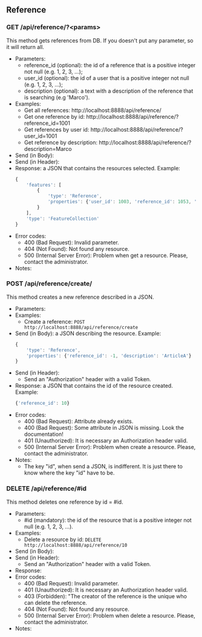 ## Reference


### GET /api/reference/?\<params>

This method gets references from DB. If you doesn't put any parameter, so it will return all.
- Parameters:
    - reference_id (optional): the id of a reference that is a positive integer not null (e.g. 1, 2, 3, ...);
    - user_id (optional): the id of a user that is a positive integer not null (e.g. 1, 2, 3, ...);
    - description (optional): a text with a description of the reference that is searching (e.g 'Marco').
- Examples:
     - Get all references: http://localhost:8888/api/reference/
     - Get one reference by id: http://localhost:8888/api/reference/?reference_id=1001
     - Get references by user id: http://localhost:8888/api/reference/?user_id=1001
     - Get reference by description: http://localhost:8888/api/reference/?description=Marco
- Send (in Body):
- Send (in Header):
- Response: a JSON that contains the resources selected. Example:
    ```javascript
    {
        'features': [
            {
                'type': 'Reference',
                'properties': {'user_id': 1003, 'reference_id': 1053, 'description': 'DissertationD'}
            }
        ],
        'type': 'FeatureCollection'
    }
    ```
- Error codes:
    - 400 (Bad Request): Invalid parameter.
    - 404 (Not Found): Not found any resource.
    - 500 (Internal Server Error): Problem when get a resource. Please, contact the administrator.
- Notes:


### POST /api/reference/create/

This method creates a new reference described in a JSON.
- Parameters:
- Examples:
    - Create a reference: ```POST http://localhost:8888/api/reference/create```
- Send (in Body): a JSON describing the resource. Example:
    ```javascript
    {
        'type': 'Reference',
        'properties': {'reference_id': -1, 'description': 'ArticleA'}
    }
    ```
- Send (in Header):
    - Send an "Authorization" header with a valid Token.
- Response: a JSON that contains the id of the resource created. Example:
    ```javascript
    {'reference_id': 10}
    ```
- Error codes:
     - 400 (Bad Request): Attribute already exists.
     - 400 (Bad Request): Some attribute in JSON is missing. Look the documentation!
     - 401 (Unauthorized): It is necessary an Authorization header valid.
     - 500 (Internal Server Error): Problem when create a resource. Please, contact the administrator.
- Notes:
    - The key "id", when send a JSON, is indifferent. It is just there to know where the key "id" have to be.


<!-- - PUT /api/layer/update -->


### DELETE /api/reference/#id

This method deletes one reference by id = #id.
- Parameters:
    - #id (mandatory): the id of the resource that is a positive integer not null (e.g. 1, 2, 3, ...).
- Examples:
     - Delete a resource by id: ```DELETE http://localhost:8888/api/reference/10```
- Send (in Body):
- Send (in Header):
    - Send an "Authorization" header with a valid Token.
- Response:
- Error codes:
     - 400 (Bad Request): Invalid parameter.
     - 401 (Unauthorized): It is necessary an Authorization header valid.
     - 403 (Forbidden): "The creator of the reference is the unique who can delete the reference.
     - 404 (Not Found): Not found any resource.
     - 500 (Internal Server Error): Problem when delete a resource. Please, contact the administrator.
- Notes:
